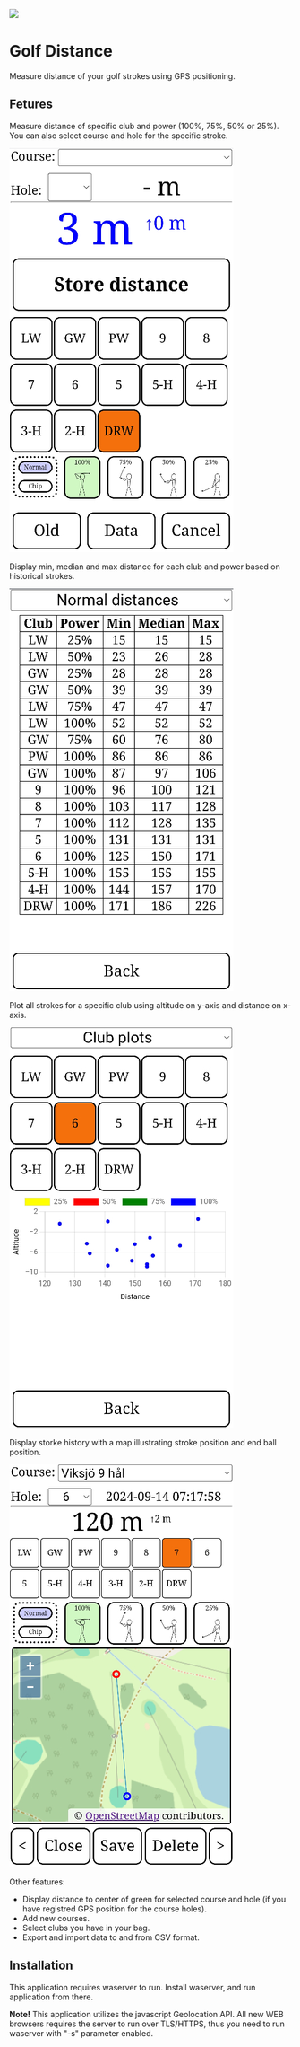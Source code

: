 ![](logo.ico)

# Golf Distance

Measure distance of your golf strokes using GPS positioning. 

## Fetures

Measure distance of specific club and power (100%, 75%, 50% or 25%). You can also select course and hole for the specific stroke.

![](Screenshot_tracker.jpg)

Display min, median and max distance for each club and power based on historical strokes.

![](Screenshot_table.jpg)

Plot all strokes for a specific club using altitude on y-axis and distance on x-axis.

![](Screenshot_plot.jpg)

Display storke history with a map illustrating stroke position and end ball position.

![](Screenshot_old.jpg)

Other features:

* Display distance to center of green for selected course and hole (if you have registred GPS position for the course holes).
* Add new courses.
* Select clubs you have in your bag.
* Export and import data to and from CSV format.


## Installation

This application requires waserver to run. Install waserver, and run application from there.

**Note!** This application utilizes the javascript Geolocation API. All new WEB browsers requires the server to run over TLS/HTTPS, thus you need to run waserver with "-s" parameter enabled.